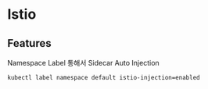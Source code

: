 # Istio

## Features

Namespace Label 통해서 Sidecar Auto Injection
```
kubectl label namespace default istio-injection=enabled
```